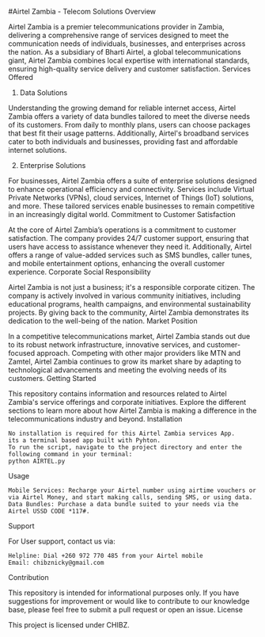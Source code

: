 #Airtel Zambia - Telecom Solutions
Overview

Airtel Zambia is a premier telecommunications provider in Zambia, delivering a comprehensive range of services designed to meet the communication needs of individuals, businesses, and enterprises across the nation. As a subsidiary of Bharti Airtel, a global telecommunications giant, Airtel Zambia combines local expertise with international standards, ensuring high-quality service delivery and customer satisfaction.
Services Offered

1. Data Solutions

Understanding the growing demand for reliable internet access, Airtel Zambia offers a variety of data bundles tailored to meet the diverse needs of its customers. From daily to monthly plans, users can choose packages that best fit their usage patterns. Additionally, Airtel's broadband services cater to both individuals and businesses, providing fast and affordable internet solutions.

2. Enterprise Solutions

For businesses, Airtel Zambia offers a suite of enterprise solutions designed to enhance operational efficiency and connectivity. Services include Virtual Private Networks (VPNs), cloud services, Internet of Things (IoT) solutions, and more. These tailored services enable businesses to remain competitive in an increasingly digital world.
Commitment to Customer Satisfaction

At the core of Airtel Zambia’s operations is a commitment to customer satisfaction. The company provides 24/7 customer support, ensuring that users have access to assistance whenever they need it. Additionally, Airtel offers a range of value-added services such as SMS bundles, caller tunes, and mobile entertainment options, enhancing the overall customer experience.
Corporate Social Responsibility

Airtel Zambia is not just a business; it's a responsible corporate citizen. The company is actively involved in various community initiatives, including educational programs, health campaigns, and environmental sustainability projects. By giving back to the community, Airtel Zambia demonstrates its dedication to the well-being of the nation.
Market Position

In a competitive telecommunications market, Airtel Zambia stands out due to its robust network infrastructure, innovative services, and customer-focused approach. Competing with other major providers like MTN and Zamtel, Airtel Zambia continues to grow its market share by adapting to technological advancements and meeting the evolving needs of its customers.
Getting Started

This repository contains information and resources related to Airtel Zambia's service offerings and corporate initiatives. Explore the different sections to learn more about how Airtel Zambia is making a difference in the telecommunications industry and beyond.
Installation

    No installation is required for this Airtel Zambia services App.
    its a terminal based app built with Pyhton.
    To run the script, navigate to the project directory and enter the following command in your terminal:
    python AIRTEL.py

Usage

    Mobile Services: Recharge your Airtel number using airtime vouchers or via Airtel Money, and start making calls, sending SMS, or using data.
    Data Bundles: Purchase a data bundle suited to your needs via the Airtel USSD CODE *117#.
    

Support

For User support, contact us via:

    Helpline: Dial +260 972 770 485 from your Airtel mobile
    Email: chibznicky@gmail.com

Contribution

This repository is intended for informational purposes only. If you have suggestions for improvement or would like to contribute to our knowledge base, please feel free to submit a pull request or open an issue.
License

This project is licensed under CHIBZ.
